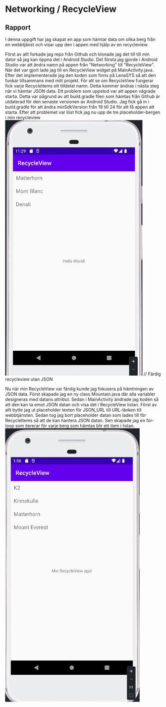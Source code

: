 # Networking / RecycleView
## Rapport

I denna uppgift har jag skapat en app som hämtar data om olika berg från en webbtjänst och visar upp den i appen med hjälp av en recycleview.

Först av allt forkade jag repo från Github och klonade jag det till till min dator så jag kan öppna det i Android Studio. Det första jag gjorde i Android Studio var att ändra namn på appen från "Networking" till "RecycleView".
När det var gjort lade jag till en RecycleView widget på MainActivity.java. 
Efter det implementerade jag den koden som finns på LenaSYS så att den funkar tillsammans med mitt projekt. För att se om RecycleView fungerar fick varje RecycleItems ett tilldelat namn. Detta kommer ändras i nästa steg när vi hämtar JSON data.
Ett problem som uppstod var att appen vägrade starta. Detta var pågrund av att build.gradle filen som hämtas från Github är utdaterad för den senaste versionen av Android Studio. Jag fick gå in i build.gradle för att ändra minSdkVersion från 19 till 24 för att få appen att starta.
Efter att problemet var löst fick jag nu upp de tre placeholder-bergen i min recycleview
![img.png](img.png) // Färdig recycleview utan JSON

Nu när min RecycleView var färdig kunde jag fokusera på hämtningen av JSON data. Först skapade jag en ny class Mountain.java där alla variabler designeras med datans attribut.
Sedan i MainActivity ändrade jag koden så att den kan ta emot JSON datan och visa det i RecycleView listan. Först av allt bytte jag ut placeholder texten för JSON_URL till URL-länken till webbtjänsten. Sedan tog jag bort placeholder datan som lades till för RecycleItems så att de kan hantera JSON datan.
Sen skapade jag en for-loop som itererar för varje berg som hämtas blir ett item i listan.
![img_1.png](img_1.png)